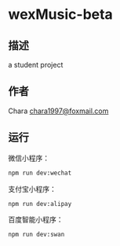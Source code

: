 # wexMusic-beta

## 描述

a student project

## 作者

Chara <chara1997@foxmail.com>

## 运行

微信小程序：

```bash
npm run dev:wechat
```

支付宝小程序：

```bash
npm run dev:alipay
```

百度智能小程序：

```bash
npm run dev:swan
```